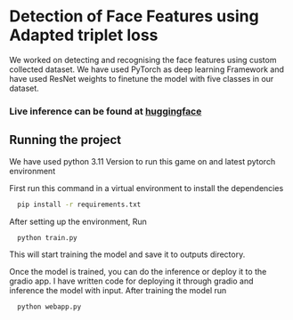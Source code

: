 
# Detection of Face Features using Adapted triplet loss

We worked on detecting and recognising the face features using custom collected dataset. We have used PyTorch as deep learning Framework and have used ResNet weights to finetune the model with five classes in our dataset.

### Live inference can be found at [huggingface](https://huggingface.co/spaces/prudhvirajboddu/detectionmodel)


## Running the project

We have used python 3.11 Version to run this game on and latest pytorch environment


First run this command in a virtual environment to install the dependencies

```bash
  pip install -r requirements.txt
```

After setting up the environment, Run 

```bash
  python train.py
```

This will start training the model and save it to outputs directory.


Once the model is trained, you can do the inference or deploy it to the gradio app. I have written code for deploying it through gradio and inference the model with input. After training the model run

```bash
  python webapp.py
```


